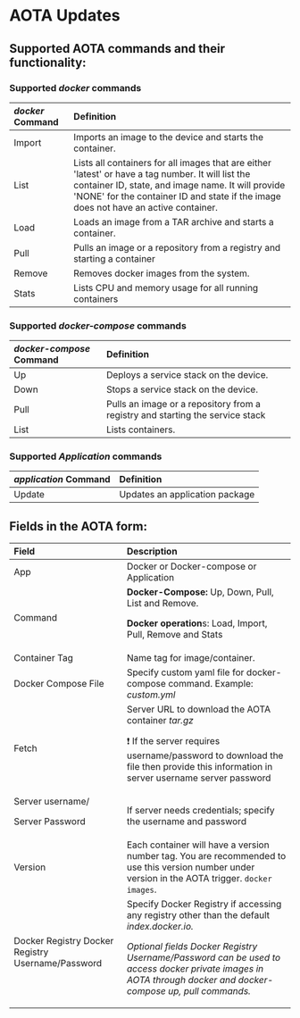 # AOTA Updates

## Supported AOTA commands and their functionality:

### Supported ***docker*** commands

| *docker* Command | Definition                                                                                                                                                                                                                                       |
|:-----------------|:-------------------------------------------------------------------------------------------------------------------------------------------------------------------------------------------------------------------------------------------------|
| Import           | Imports an image to the device and starts the container.                                                                                                                                                                                         |
| List             | Lists all containers for all images that are either 'latest' or have a tag number.  It will list the container ID, state, and image name.  It will provide 'NONE' for the container ID and state if the image does not have an active container. | 
| Load             | Loads an image from a TAR archive and starts a container.                                                                                                                                                                                        |
| Pull             | Pulls an image or a repository from a registry and starting a container                                                                                                                                                                          |
| Remove           | Removes docker images from the system.                                                                                                                                                                                                           |
| Stats            | Lists CPU and memory usage for all running containers                                                                                                                                                                                            |

### Supported ***docker-compose*** commands

| *docker-compose* Command | Definition                                                                    |
|:-------------------------|:------------------------------------------------------------------------------|
| Up                       | Deploys a service stack on the device.                                        |
| Down                     | Stops a service stack on the device.                                          |
| Pull                     | Pulls an image or a repository from a registry and starting the service stack |
| List                     | Lists containers.                                                             |

### Supported ***Application*** commands

| *application* Command | Definition                     |
|:----------------------|:-------------------------------|
| Update                | Updates an application package |

## Fields in the AOTA form:

| Field                                             | Description                                                                                                                                                                                                                                                  |
|:--------------------------------------------------|:-------------------------------------------------------------------------------------------------------------------------------------------------------------------------------------------------------------------------------------------------------------|
| App                                               | Docker or Docker-compose or Application                                                                                                                                                                                                                      |
| Command                                           | **Docker-Compose:** Up, Down, Pull, List and Remove.  <p>**Docker operation**s: Load, Import, Pull, Remove and Stats</p>                                                                                                                                     |
| Container Tag                                     | Name tag for image/container.                                                                                                                                                                                                                                |
| Docker Compose File                               | Specify custom yaml file for docker-compose command. Example: *custom.yml*                                                                                                                                                                                   |
| Fetch                                             | Server URL to download the AOTA container *tar.gz* <p>❗ If the server requires username/password to download the file then provide this information in server username server password                                                                       |
| Server username/<p>Server Password</p>            | If server needs credentials; specify the username and password                                                                                                                                                                                               |
| Version                                           | Each container will have a version number tag. You are recommended to use this version number under version in the AOTA trigger. ```docker images```.                                                                                                        |
| Docker Registry Docker Registry Username/Password | Specify Docker Registry if accessing any registry other than the default <em>index.docker.io.  <p>Optional fields Docker Registry Username/Password can be used to access docker private images in AOTA through docker and docker-compose up, pull commands. |
